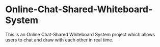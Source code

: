 # Online-Chat-Shared-Whiteboard-System
This is an Online Chat-Shared Whiteboard System project which allows users to chat and draw with each other in real time.
